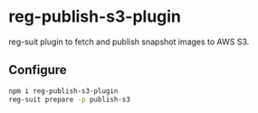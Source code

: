 # reg-publish-s3-plugin
reg-suit plugin to fetch and publish snapshot images to AWS S3.

## Configure

```sh
npm i reg-publish-s3-plugin
reg-suit prepare -p publish-s3
```
